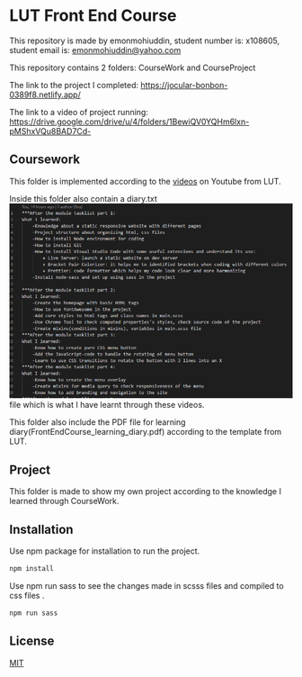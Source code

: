 # LUT Front End Course

This repository is made by  emonmohiuddin, student number is: x108605, student email is:  emonmohiuddin@yahoo.com

This repository contains 2 folders: CourseWork and CourseProject

The link to the project I completed: https://jocular-bonbon-0389f8.netlify.app/

The link to a video of project running: https://drive.google.com/drive/u/4/folders/1BewiQV0YQHm6lxn-pMShxVQu8BAD7Cd-

## Coursework
This folder is implemented according to the [videos](https://www.youtube.com/watch?v=gYzHS-n2gqU&list=PLillGF-RfqbYoGoCjKoMOkVznV6aSXKzU) on Youtube from LUT. 

Inside this folder also contain a diary.txt ![Diary Image](./CourseWork/dist/img/diary.PNG) file which is what I have learnt through these videos.

This folder also include the PDF file for learning diary(FrontEndCourse_learning_diary.pdf) according to the template from LUT.
## Project
This folder is made to show my own project according to the knowledge I learned through CourseWork.

## Installation

Use npm package for installation to run the project.
```bash
npm install
```
Use npm run sass to see the changes made in scsss files and compiled to css files .
```bash
npm run sass
```
## License
[MIT](https://choosealicense.com/licenses/mit/)

